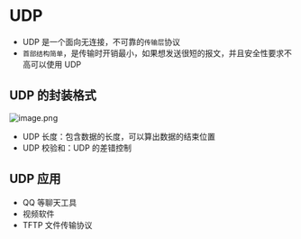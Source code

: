 # UDP

- UDP 是一个面向无连接，不可靠的`传输层`协议
- `首部结构简单`，是传输时开销最小，如果想发送很短的报文，并且安全性要求不高可以使用 UDP

## UDP 的封装格式

![image.png](http://tva1.sinaimg.cn/large/006vSZ9Ugy1gxlrqum0evj30jv085gnq.jpg)

- UDP 长度：包含数据的长度，可以算出数据的结束位置
- UDP 校验和：UDP 的差错控制

## UDP 应用

- QQ 等聊天工具
- 视频软件
- TFTP 文件传输协议
